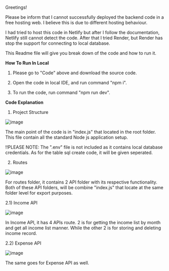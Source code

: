 Greetings!

Please be inform that I cannot successfully deployed the backend code in a free hosting web. I believe this is due to different hosting behaviour.

I had tried to host this code in Netlify but after I follow the documentation, Netlify still cannot detect the code. After that I tried Render, but Render has stop the support for connecting to local database.

This Readme file will give you break down of the code and how to run it.

**How To Run In Local**
1) Please go to "Code" above and download the source code.

2) Open the code in local IDE, and run command "npm i".

3) To run the code, run command "npm run dev".

**Code Explanation**
1) Project Structure

![image](https://github.com/Personal-Internal-Github/Budget-Tracket-Backend/assets/60610270/70563883-0310-4e62-8757-0e17b1ffcb43)

The main point of the code is in "index.js" that located in the root folder. This file contain all the standard Node js application setup.

!!PLEASE NOTE: The ".env" file is not included as it contains local database credentials. As for the table sql create code, it will be given seperated.

2) Routes

![image](https://github.com/Personal-Internal-Github/Budget-Tracket-Backend/assets/60610270/74e97903-0ac2-4624-8fb2-0008e6d0d480)

For routes folder, it contains 2 API folder with its respective functionality. Both of these API folders, will be combine "index.js" that locate at the same folder level for export purposes.

2.1) Income API

![image](https://github.com/Personal-Internal-Github/Budget-Tracket-Backend/assets/60610270/b238e0d4-4edd-4c92-8516-33a867c3f4f2)

In Income API, it has 4 APIs route. 2 is for getting the income list by month and get all income list manner. While the other 2 is for storing and deleting income record.

2.2) Expense API

![image](https://github.com/Personal-Internal-Github/Budget-Tracket-Backend/assets/60610270/44c34981-f6ea-41e7-af67-ae76fb69f280)

The same goes for Expense API as well.





